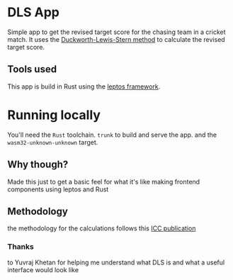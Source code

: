 # DLS App
Simple app to get the revised target score for the chasing team in a cricket match.
It uses the [Duckworth-Lewis-Stern method](https://en.wikipedia.org/wiki/Duckworth%E2%80%93Lewis%E2%80%93Stern_method)
to calculate the revised target score.

## Tools used
This app is build in Rust using the [leptos framework](https://github.com/leptos-rs/leptos).

# Running locally
You'll need the `Rust` toolchain. `trunk` to build and serve the app. and the `wasm32-unknown-unknown` target.
## Why though?
Made this just to get a basic feel for what it's like making frontend components using
leptos and Rust

## Methodology
the methodology for the calculations follows this [ICC publication](https://images.icc-cricket.com/image/upload/prd/orlbya4cqyhqaceje3b2.pdf)

### Thanks
to Yuvraj Khetan for helping me understand what DLS is and what a useful interface would look like

